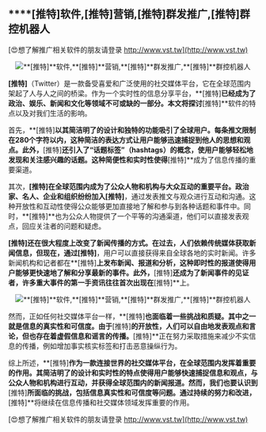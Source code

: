 ## ****[推特]**软件,**[推特]**营销,**[推特]**群发推广,**[推特]**群控机器人**

[😍想了解推广相关软件的朋友请登录 http://www.vst.tw](http://www.vst.tw)

 <center><img src="https://vst.tw/MP4/tuiguang/png/6.png" alt="**[推特]**软件,**[推特]**营销,**[推特]**群发推广,**[推特]**群控机器人"></center>

**[推特]**（Twitter）是一款备受喜爱和广泛使用的社交媒体平台，它在全球范围内架起了人与人之间的桥梁。作为一个实时性的信息分享平台，**[推特]**已经成为了政治、娱乐、新闻和文化等领域不可或缺的一部分。本文将探讨**[推特]**软件的特点以及对我们生活的影响。

首先，**[推特]**以其简洁明了的设计和独特的功能吸引了全球用户。每条推文限制在280个字符以内，这种简洁的表达方式让用户能够迅速捕捉到他人的思想和观点。此外，**[推特]**还引入了“话题标签”（hashtags）的概念，使用户能够轻松地发现和关注感兴趣的话题。这种简便性和实时性使得**[推特]**成为了信息传播的重要渠道。

其次，**[推特]**在全球范围内成为了公众人物和机构与大众互动的重要平台。政治家、名人、企业和组织纷纷加入**[推特]**，通过发表推文与观众进行互动和沟通。这种开放性和互动性使得公众能够更加直接地了解和参与到各种话题和事件中。同时，**[推特]**也为公众人物提供了一个平等的沟通渠道，他们可以直接发表观点，回应关注者的问题和疑虑。

**[推特]**还在很大程度上改变了新闻传播的方式。在过去，人们依赖传统媒体获取新闻信息，但现在，通过**[推特]**，用户可以直接获得来自全球各地的实时新闻。许多新闻机构和记者都在**[推特]**上发布新闻、报道和分析，这种即时性的报道使得用户能够更快速地了解和分享最新的事件。此外，**[推特]**还成为了新闻事件的见证者，许多重大事件的第一手资讯往往首次出现在**[推特]**上。

 <center><img src="https://vst.tw/MP4/tuiguang/png/8.png" alt="**[推特]**软件,**[推特]**营销,**[推特]**群发推广,**[推特]**群控机器人"></center>

然而，正如任何社交媒体平台一样，**[推特]**也面临着一些挑战和质疑。其中之一就是信息的真实性和可信度。由于**[推特]**的开放性，人们可以自由地发表观点和言论，但也存在着虚假信息和谣言的传播。**[推特]**正在努力采取措施来减少不实信息的传播，例如增加事实核实标签和打击恶意操纵行为。

综上所述，**[推特]**作为一款连接世界的社交媒体平台，在全球范围内发挥着重要的作用。其简洁明了的设计和实时性的特点使得用户能够快速捕捉信息和观点，与公众人物和机构进行互动，并获得全球范围内的新闻报道。然而，我们也要认识到**[推特]**所面临的挑战，包括信息真实性和可信度等问题。通过持续的努力和改进，**[推特]**将继续在信息传播和社交媒体领域发挥重要的作用。

[😍想了解推广相关软件的朋友请登录 http://www.vst.tw](http://www.vst.tw)



